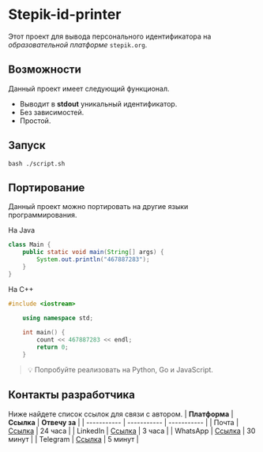 # **Stepik-id-printer**
Этот проект для вывода персонального идентификатора на *образовательной платформе* ```stepik.org```.
## **Возможности**
Данный проект имеет следующий функционал.   
* Выводит в **stdout** уникальный идентификатор.   
* Без зависимостей.   
* Простой.   
## **Запуск**
	bash ./script.sh
## **Портирование**
Данный проект можно портировать на другие языки программирования.  

На Java
```Java
class Main {
    public static void main(String[] args) {
        System.out.println("467887283");
    }
}
```
На C++
```C++
#include <iostream>

    using namespace std;
    
	int main() {
	    count << 467887283 << endl;
	    return 0;
	}
```
> 💡 Попробуйте реализовать на Python, Go и JavaScript.
## **Контакты разработчика**
Ниже найдете список ссылок для связи с автором.
| **Платформа** | **Ссылка**                                       | **Отвечу за** |
| -----------   | -----------                                      | -----------   |
| Почта         | [Ссылка](https://github.com/SuranshyT/jusan-git) | 24 часа       |
| LinkedIn      | [Ссылка](https://github.com/SuranshyT/jusan-git) | 3 часа        |
| WhatsApp      | [Ссылка](https://github.com/SuranshyT/jusan-git) | 30 минут      |
| Telegram      | [Ссылка](https://github.com/SuranshyT/jusan-git) | 5 минут       |

